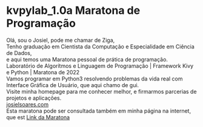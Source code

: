 # kvpylab_1.0a Maratona de Programação
Olá, sou o Josiel, pode me chamar de Ziga, <br>
Tenho graduação em Cientista da Computação e Especialidade em Ciência de Dados, <br>
e aqui temos uma Maratona pessoal de prática de programação.<br>
Laboratório de Algorítmos e Linguagem de Programação | Framework Kivy e Python | Maratona de 2022<br>
Vamos programar em Python3 resolvendo problemas da vida real com Interface Gráfica de Usuário, que aqui chamo de gui.<br>
Visite minha homepage para me conhecer melhor, e firmarmos parcerias de projetos e aplicações.<br>
<a href="www.josielsoares.com">josielsoares.com</a><br>
Esta maratona pode ser consultada também em minha página na internet, que est
<a href="http://josielsoares.com/artigos/kivy/jornada-de-algoritmos-kivy-framework.php">Link da Maratona</a>
